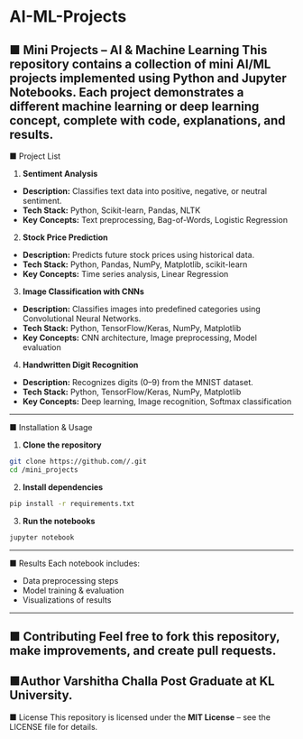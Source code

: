 # AI-ML-Projects
■ Mini Projects – AI & Machine Learning
This repository contains a collection of **mini AI/ML projects** implemented using Python and
Jupyter Notebooks.
Each project demonstrates a different machine learning or deep learning concept, complete with
code, explanations, and results.
---
■ Project List
1. **Sentiment Analysis**
- **Description:** Classifies text data into positive, negative, or neutral sentiment.
- **Tech Stack:** Python, Scikit-learn, Pandas, NLTK
- **Key Concepts:** Text preprocessing, Bag-of-Words, Logistic Regression
2. **Stock Price Prediction**
- **Description:** Predicts future stock prices using historical data.
- **Tech Stack:** Python, Pandas, NumPy, Matplotlib, scikit-learn
- **Key Concepts:** Time series analysis, Linear Regression
3. **Image Classification with CNNs**
- **Description:** Classifies images into predefined categories using Convolutional Neural
Networks.
- **Tech Stack:** Python, TensorFlow/Keras, NumPy, Matplotlib
- **Key Concepts:** CNN architecture, Image preprocessing, Model evaluation
4. **Handwritten Digit Recognition**
- **Description:** Recognizes digits (0–9) from the MNIST dataset.
- **Tech Stack:** Python, TensorFlow/Keras, NumPy, Matplotlib
- **Key Concepts:** Deep learning, Image recognition, Softmax classification
---
■ Installation & Usage
1. **Clone the repository**
```bash
git clone https://github.com//.git
cd /mini_projects
```
2. **Install dependencies**
```bash
pip install -r requirements.txt
```
3. **Run the notebooks**
```bash
jupyter notebook
```
---
■ Results
Each notebook includes:
- Data preprocessing steps
- Model training & evaluation
- Visualizations of results
---
■ Contributing
Feel free to fork this repository, make improvements, and create pull requests.
---

■Author
Varshitha Challa
Post Graduate at KL University.
---

■ License
This repository is licensed under the **MIT License** – see the LICENSE file for details.
